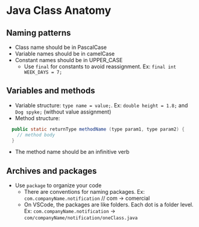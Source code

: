 # Java Class Anatomy
## Naming patterns
- Class name should be in PascalCase
- Variable names should be in camelCase
- Constant names should be in UPPER_CASE
  - Use `final` for constants to avoid reassignment. Ex: `final int WEEK_DAYS = 7;`

## Variables and methods
- Variable structure: `type name = value;`. Ex: `double height = 1.8;` and `Dog spyke;` (without value assignment)
- Method structure: 
```java
  public static returnType methodName (type param1, type param2) {
    // method body
  }
```
  - The method name should be an infinitive verb

## Archives and packages
- Use `package` to organize your code
  - There are conventions for naming packages. Ex: `com.companyName.notification` // com -> comercial
  - On VSCode, the packages are like folders. Each dot is a folder level. Ex: `com.companyName.notification` -> `com/companyName/notification/oneClass.java`